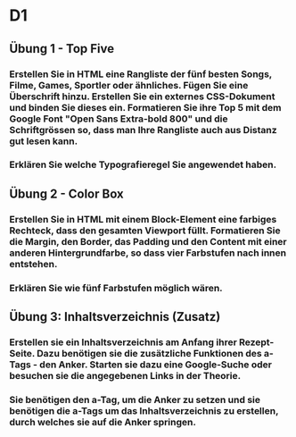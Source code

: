 # D1
##  Übung 1 - Top Five

### Erstellen Sie in HTML eine Rangliste der fünf besten Songs, Filme, Games, Sportler oder ähnliches. Fügen Sie eine Überschrift hinzu. Erstellen Sie ein externes CSS-Dokument und binden Sie dieses ein. Formatieren Sie ihre Top 5 mit dem Google Font "Open Sans Extra-bold 800" und die Schriftgrössen so, dass man Ihre Rangliste auch aus Distanz gut lesen kann.
### Erklären Sie welche Typografieregel Sie angewendet haben.

## Übung 2 - Color Box
### Erstellen Sie in HTML mit einem Block-Element eine farbiges Rechteck, dass den gesamten Viewport füllt. Formatieren Sie die Margin, den Border, das Padding und den Content mit einer anderen Hintergrundfarbe, so dass vier Farbstufen nach innen entstehen.
### Erklären Sie wie fünf Farbstufen möglich wären.

## Übung 3: Inhaltsverzeichnis (Zusatz)

### Erstellen sie ein Inhaltsverzeichnis am Anfang ihrer Rezept-Seite. Dazu benötigen sie die zusätzliche Funktionen des a-Tags - den Anker. Starten sie dazu eine Google-Suche oder besuchen sie die angegebenen Links in der Theorie.
### Sie benötigen den a-Tag, um die Anker zu setzen und sie benötigen die a-Tags um das Inhaltsverzeichnis zu erstellen, durch welches sie auf die Anker springen.